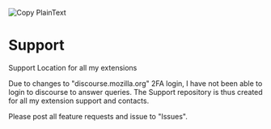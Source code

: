 ![Copy PlainText](https://github.com/erosman/support/blob/master/image/icon48.png)

# Support
Support Location for all my extensions

Due to changes to "discourse.mozilla.org" 2FA login, I have not been able to login to discourse to answer queries. The Support repository is thus created for all my extension support and contacts.


Please post all feature requests and issue to "Issues".
